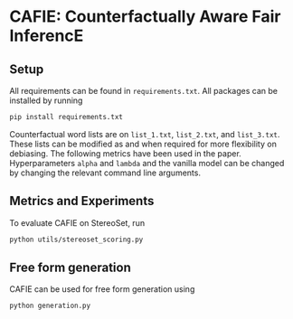 # CAFIE: Counterfactually Aware Fair InferencE


## Setup
All requirements can be found in ```requirements.txt```. All packages can be installed by running
```bash
pip install requirements.txt
```
Counterfactual word lists are on ```list_1.txt```, ```list_2.txt```, and ```list_3.txt```. These lists can be modified as and when required for more flexibility on debiasing. The following metrics have been used in the paper. Hyperparameters ```alpha``` and ```lambda``` and the vanilla model can be changed by changing the relevant command line arguments. 

## Metrics and Experiments
To evaluate CAFIE on StereoSet, run
```bash
python utils/stereoset_scoring.py
```

## Free form generation
CAFIE can be used for free form generation using
```bash
python generation.py
```

